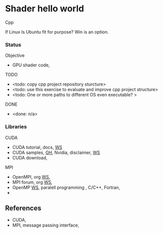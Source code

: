 # Shader hello world

Cpp

If Linux Is Ubuntu fit for purpose? Win is an option.

### Status

Objective
* GPU shader code, 

TODO
* <todo: copy cpp project repository sturcture>
* <todo: use this exercise to evaluate and improve cpp project structure>
* <todo: One or more paths to different OS even executable? >

DONE
* <done: n/a>

### Libraries

CUDA
* CUDA tutorial, docs, [WS](https://cuda-tutorial.readthedocs.io/en/latest/)
* CUDA samples, [GH](https://github.com/nvidia/cuda-samples), Nvidia, disclaimer, [WS](https://docs.nvidia.com/cuda/cuda-samples/index.html)
* CUDA download,

MPI
* OpenMPI, org [WS](https://www.open-mpi.org/), 
* MPI forum, org [WS](https://www.mpi-forum.org/),
* OpenMP [WS](https://www.openmp.org/), paralell programming , C/C++, Fortran,
* 

## References

* CUDA, 
* MPI, message passing interface, 
